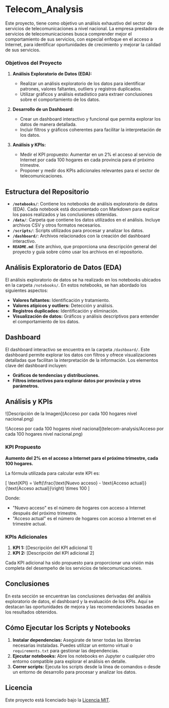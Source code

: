 # Telecom_Analysis
Este proyecto, tiene como objetivo un análisis exhaustivo del sector de servicios de telecomunicaciones a nivel nacional. La empresa prestadora de servicios de telecomunicaciones busca comprender mejor el comportamiento de sus servicios, con especial enfoque en el acceso a Internet, para identificar oportunidades de crecimiento y mejorar la calidad de sus servicios.

### Objetivos del Proyecto
1. **Análisis Exploratorio de Datos (EDA):** 
   - Realizar un análisis exploratorio de los datos para identificar patrones, valores faltantes, outliers y registros duplicados.
   - Utilizar gráficos y análisis estadístico para extraer conclusiones sobre el comportamiento de los datos.

2. **Desarrollo de un Dashboard:**
   - Crear un dashboard interactivo y funcional que permita explorar los datos de manera detallada.
   - Incluir filtros y gráficos coherentes para facilitar la interpretación de los datos.

3. **Análisis y KPIs:**
   - Medir el KPI propuesto: Aumentar en un 2% el acceso al servicio de Internet por cada 100 hogares en cada provincia para el próximo trimestre.
   - Proponer y medir dos KPIs adicionales relevantes para el sector de telecomunicaciones.

## Estructura del Repositorio

- **`/notebooks/`**: Contiene los notebooks de análisis exploratorio de datos (EDA). Cada notebook está documentado con Markdown para explicar los pasos realizados y las conclusiones obtenidas.
- **`/data/`**: Carpeta que contiene los datos utilizados en el análisis. Incluye archivos CSV y otros formatos necesarios.
- **`/scripts/`**: Scripts utilizados para procesar y analizar los datos.
- **`/dashboard/`**: Archivos relacionados con la creación del dashboard interactivo.
- **`README.md`**: Este archivo, que proporciona una descripción general del proyecto y guía sobre cómo usar los archivos en el repositorio.

## Análisis Exploratorio de Datos (EDA)

El análisis exploratorio de datos se ha realizado en los notebooks ubicados en la carpeta `/notebooks/`. En estos notebooks, se han abordado los siguientes aspectos:
- **Valores faltantes:** Identificación y tratamiento.
- **Valores atípicos y outliers:** Detección y análisis.
- **Registros duplicados:** Identificación y eliminación.
- **Visualización de datos:** Gráficos y análisis descriptivos para entender el comportamiento de los datos.

## Dashboard

El dashboard interactivo se encuentra en la carpeta `/dashboard/`. Este dashboard permite explorar los datos con filtros y ofrece visualizaciones detalladas que facilitan la interpretación de la información. Los elementos clave del dashboard incluyen:
- **Gráficos de tendencias y distribuciones.**
- **Filtros interactivos para explorar datos por provincia y otros parámetros.**

## Análisis y KPIs


![Descripción de la Imagen](Acceso por cada 100 hogares nivel nacional.png)


![Acceso por cada 100 hogares nivel nacional](telecom-analysis/Acceso por cada 100 hogares nivel nacional.png)

### KPI Propuesto

**Aumento del 2% en el acceso a Internet para el próximo trimestre, cada 100 hogares.**

La fórmula utilizada para calcular este KPI es:

\[ \text{KPI} = \left(\frac{\text{Nuevo acceso} - \text{Acceso actual}}{\text{Acceso actual}}\right) \times 100 \]

Donde:
- "Nuevo acceso" es el número de hogares con acceso a Internet después del próximo trimestre.
- "Acceso actual" es el número de hogares con acceso a Internet en el trimestre actual.

### KPIs Adicionales

1. **KPI 1:** [Descripción del KPI adicional 1]
2. **KPI 2:** [Descripción del KPI adicional 2]

Cada KPI adicional ha sido propuesto para proporcionar una visión más completa del desempeño de los servicios de telecomunicaciones.

## Conclusiones

En esta sección se encuentran las conclusiones derivadas del análisis exploratorio de datos, el dashboard y la evaluación de los KPIs. Aquí se destacan las oportunidades de mejora y las recomendaciones basadas en los resultados obtenidos.

## Cómo Ejecutar los Scripts y Notebooks

1. **Instalar dependencias:** Asegúrate de tener todas las librerías necesarias instaladas. Puedes utilizar un entorno virtual o `requirements.txt` para gestionar las dependencias.
2. **Ejecutar notebooks:** Abre los notebooks en Jupyter o cualquier otro entorno compatible para explorar el análisis en detalle.
3. **Correr scripts:** Ejecuta los scripts desde la línea de comandos o desde un entorno de desarrollo para procesar y analizar los datos.

## Licencia

Este proyecto está licenciado bajo la [Licencia MIT](LICENSE).


